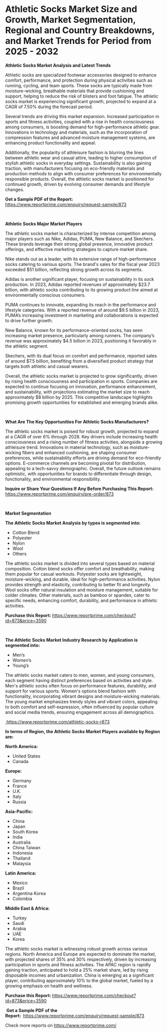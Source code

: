 <p><h1>Athletic Socks Market Size and Growth, Market Segmentation, Regional and Country Breakdowns, and Market Trends for Period from 2025 -  2032</h1></p><p><strong>Athletic Socks Market Analysis and Latest Trends</strong></p>
<p><p>Athletic socks are specialized footwear accessories designed to enhance comfort, performance, and protection during physical activities such as running, cycling, and team sports. These socks are typically made from moisture-wicking, breathable materials that provide cushioning and support, helping to reduce the risk of blisters and foot fatigue. The athletic socks market is experiencing significant growth, projected to expand at a CAGR of 7.50% during the forecast period. </p><p>Several trends are driving this market expansion. Increased participation in sports and fitness activities, coupled with a rise in health consciousness among consumers, is boosting demand for high-performance athletic gear. Innovations in technology and materials, such as the incorporation of compression features and advanced moisture management systems, are enhancing product functionality and appeal. </p><p>Additionally, the popularity of athleisure fashion is blurring the lines between athletic wear and casual attire, leading to higher consumption of stylish athletic socks in everyday settings. Sustainability is also gaining traction, with manufacturers focusing on eco-friendly materials and production methods to align with consumer preferences for environmentally responsible products. Overall, the athletic socks market is positioned for continued growth, driven by evolving consumer demands and lifestyle changes.</p></p>
<p><strong>Get a Sample PDF of the Report:&nbsp;</strong> <a href="https://www.reportprime.com/enquiry/request-sample/873?utm_campaign=2538&utm_medium=2&utm_source=Github&utm_content=ia&utm_term=18032025&utm_id=athletic-socks">https://www.reportprime.com/enquiry/request-sample/873</a></p>
<p>&nbsp;</p>
<p><strong>Athletic Socks Major Market Players</strong></p>
<p><p>The athletic socks market is characterized by intense competition among major players such as Nike, Adidas, PUMA, New Balance, and Skechers. These brands leverage their strong global presence, innovative product offerings, and effective marketing strategies to capture market share. </p><p>Nike stands out as a leader, with its extensive range of high-performance socks catering to various sports. The brand's sales for the fiscal year 2023 exceeded $51 billion, reflecting strong growth across its segments.</p><p>Adidas is another significant player, focusing on sustainability in its sock production. In 2023, Adidas reported revenues of approximately $23.7 billion, with athletic socks contributing to its growing product line aimed at environmentally conscious consumers. </p><p>PUMA continues to innovate, expanding its reach in the performance and lifestyle categories. With a reported revenue of around $9.5 billion in 2023, PUMA’s increasing investment in marketing and collaborations is expected to drive further growth.</p><p>New Balance, known for its performance-oriented socks, has seen increasing market presence, particularly among runners. The company’s revenue was approximately $4.5 billion in 2023, positioning it favorably in the athletic segment.</p><p>Skechers, with its dual focus on comfort and performance, reported sales of around $7.5 billion, benefiting from a diversified product strategy that targets both athletic and casual wearers.</p><p>Overall, the athletic socks market is projected to grow significantly, driven by rising health consciousness and participation in sports. Companies are expected to continue focusing on innovation, performance enhancement, and sustainability, with projections estimating the market size to reach approximately $8 billion by 2025. This competitive landscape highlights promising growth opportunities for established and emerging brands alike.</p></p>
<p>&nbsp;</p>
<p><strong>What Are The Key Opportunities For Athletic Socks Manufacturers?</strong></p>
<p><p>The athletic socks market is poised for robust growth, projected to expand at a CAGR of over 6% through 2028. Key drivers include increasing health consciousness and a rising number of fitness activities, alongside a growing athleisure trend. Innovations in material technology, such as moisture-wicking fibers and enhanced cushioning, are shaping consumer preferences, while sustainability efforts are driving demand for eco-friendly options. E-commerce channels are becoming pivotal for distribution, appealing to a tech-savvy demographic. Overall, the future outlook remains optimistic, with opportunities for brands to differentiate through design, functionality, and environmental responsibility.</p></p>
<p><strong>Inquire or Share Your Questions If Any Before Purchasing This Report:</strong> <a href="https://www.reportprime.com/enquiry/pre-order/873?utm_campaign=2538&utm_medium=2&utm_source=Github&utm_content=ia&utm_term=18032025&utm_id=athletic-socks">https://www.reportprime.com/enquiry/pre-order/873</a></p>
<p>&nbsp;</p>
<p><strong>Market Segmentation</strong></p>
<p><strong>The Athletic Socks Market Analysis by types is segmented into:</strong></p>
<p><ul><li>Cotton Blend</li><li>Polyester</li><li>Nylon</li><li>Wool</li><li>Others</li></ul></p>
<p><p>The athletic socks market is divided into several types based on material composition. Cotton blend socks offer comfort and breathability, making them popular for casual workouts. Polyester socks are lightweight, moisture-wicking, and durable, ideal for high-performance activities. Nylon provides strength and elasticity, contributing to better fit and longevity. Wool socks offer natural insulation and moisture management, suitable for colder climates. Other materials, such as bamboo or spandex, cater to specific needs, enhancing comfort, durability, and performance in athletic activities.</p></p>
<p><strong>Purchase this Report:&nbsp;</strong><a href="https://www.reportprime.com/checkout?id=873&price=3590&utm_campaign=2538&utm_medium=2&utm_source=Github&utm_content=ia&utm_term=18032025&utm_id=athletic-socks">https://www.reportprime.com/checkout?id=873&price=3590</a></p>
<p>&nbsp;</p>
<p><strong>The Athletic Socks Market Industry Research by Application is segmented into:</strong></p>
<p><ul><li>Men’s</li><li>Women’s</li><li>Young’s</li></ul></p>
<p><p>The athletic socks market caters to men, women, and young consumers, each segment having distinct preferences based on activities and style. Men's athletic socks often focus on performance features, durability, and support for various sports. Women's options blend fashion with functionality, incorporating vibrant designs and moisture-wicking materials. The young market emphasizes trendy styles and vibrant colors, appealing to both comfort and self-expression, often influenced by popular culture and social media trends, ensuring engagement across all demographics.</p></p>
<p><a href="https://www.reportprime.com/athletic-socks-r873?utm_campaign=2538&utm_medium=2&utm_source=Github&utm_content=ia&utm_term=18032025&utm_id=athletic-socks">&nbsp;https://www.reportprime.com/athletic-socks-r873</a></p>
<p><strong>In terms of Region, the Athletic Socks Market Players available by Region are:</strong></p>
<p>
    <p> <strong> North America: </strong>
        <ul>
            <li>United States</li>
            <li>Canada</li>
        </ul>
        </p> 
    <p> <strong> Europe: </strong>
        <ul>
            <li>Germany</li>
            <li>France</li>
            <li>U.K.</li>
            <li>Italy</li>
            <li>Russia</li>
        </ul>
        </p> 
    <p> <strong> Asia-Pacific: </strong>
        <ul>
            <li>China</li>
            <li>Japan</li>
            <li>South Korea</li>
            <li>India</li>
            <li>Australia</li>
            <li>China Taiwan</li>
            <li>Indonesia</li>
            <li>Thailand</li>
            <li>Malaysia</li>
        </ul>
        </p> 
    <p> <strong> Latin America: </strong>
        <ul>
            <li>Mexico</li>
            <li>Brazil</li>
            <li>Argentina Korea</li>
            <li>Colombia</li>
        </ul>
        </p> 
    <p> <strong> Middle East & Africa: </strong>
        <ul>
            <li>Turkey</li>
            <li>Saudi</li>
            <li>Arabia</li>
            <li>UAE</li>
            <li>Korea</li>
        </ul>
    </p>
    </p>
<p><p>The athletic socks market is witnessing robust growth across various regions. North America and Europe are expected to dominate the market, with projected shares of 35% and 30% respectively, driven by increasing participation in sports and fitness activities. The APAC region is rapidly gaining traction, anticipated to hold a 25% market share, led by rising disposable incomes and urbanization. China is emerging as a significant player, contributing approximately 10% to the global market, fueled by a growing emphasis on health and wellness.</p></p>
<p><strong>Purchase this Report: </strong><a href="https://www.reportprime.com/checkout?id=873&price=3590&utm_campaign=2538&utm_medium=2&utm_source=Github&utm_content=ia&utm_term=18032025&utm_id=athletic-socks">https://www.reportprime.com/checkout?id=873&price=3590</a></p>
<p>&nbsp;<strong>Get a Sample PDF of the Report:&nbsp;&nbsp;</strong><a href="https://www.reportprime.com/enquiry/request-sample/873?utm_campaign=2538&utm_medium=2&utm_source=Github&utm_content=ia&utm_term=18032025&utm_id=athletic-socks">https://www.reportprime.com/enquiry/request-sample/873</a></p>
<p><strong></strong></p>
<p>Check more reports on <a href="https://www.reportprime.com/?utm_campaign=2538&utm_medium=2&utm_source=Github&utm_content=ia&utm_term=18032025&utm_id=athletic-socks">https://www.reportprime.com/</a></p>
